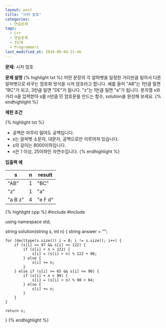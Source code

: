```yaml
---
layout: post
title: "시저 암호"
categories:
  - 연습문제
tags:
  - C++
  - 연습문제
  - 1단계
  - Programmers
last_modified_at: 2020-09-04-21-46
---
```


<strong> 문제:</strong> 시저 암호

<strong>문제 설명</strong>
{% highlight txt %}
어떤 문장의 각 알파벳을 일정한 거리만큼 밀어서 다른 알파벳으로 바꾸는 암호화 방식을
시저 암호라고 합니다. 예를 들어 "AB"는 1만큼 밀면 "BC"가 되고, 3만큼 밀면 "DE"가
됩니다. "z"는 1만큼 밀면 "a"가 됩니다. 문자열 s와 거리 n을 입력받아 s를 n만큼 민
암호문을 만드는 함수, solution을 완성해 보세요.
{% endhighlight %}

<strong>제한 조건</strong>

{% highlight txt %}
  - 공백은 아무리 밀어도 공백입니다.
  - s는 알파벳 소문자, 대문자, 공백으로만 이루어져 있습니다.
  - s의 길이는 8000이하입니다.
  - n은 1 이상, 25이하인 자연수입니다.
{% endhighlight %}

<strong>입출력 예</strong>

| s | n | result |
| --- | --- | --- |
| "AB" | 1 | "BC" |
| "z" | 1 | "a" |
| "a B z" | 4 | "e F d" |

{% highlight cpp %}
#include <string>
#include <vector>

using namespace std;

string solution(string s, int n) {
    string answer = "";
    
    for (decltype(s.size()) i = 0; i != s.size(); i++) {
        if (s[i] >= 97 && s[i] <= 122) {
            if (s[i] + n > 122) {
                s[i] = (s[i] + n) % 122 + 96;
            } else {
                s[i] += n;
            }
        } else if (s[i] >= 65 && s[i] <= 90) {
            if (s[i] + n > 90) {
                s[i] = (s[i] + n) % 90 + 64;
            } else {
                s[i] += n;
            }
        }
    }
    
    return s;
}
{% endhighlight %}
